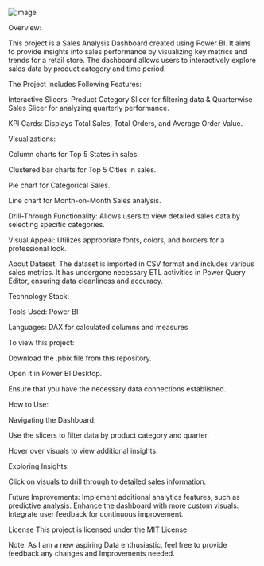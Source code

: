 ![image](https://github.com/user-attachments/assets/8a189d1c-5878-4e55-bb83-bee0379fdd87)


Overview:


This project is a Sales Analysis Dashboard created using Power BI. It aims to provide insights into sales performance by visualizing key metrics and trends for a retail store. The dashboard allows users to interactively explore sales data by product category and time period.

The Project Includes Following Features:

Interactive Slicers:   Product Category Slicer for filtering data & Quarterwise Sales Slicer for analyzing quarterly performance.

KPI Cards: Displays Total Sales, Total Orders, and Average Order Value.


Visualizations:

Column charts for Top 5 States in sales.

Clustered bar charts for Top 5 Cities in sales.

Pie chart for Categorical Sales.

Line chart for Month-on-Month Sales analysis.

Drill-Through Functionality:   Allows users to view detailed sales data by selecting specific categories.


Visual Appeal:   Utilizes appropriate fonts, colors, and borders for a professional look.

About Dataset:
The dataset is imported in CSV format and includes various sales metrics. It has undergone necessary ETL activities in Power Query Editor, ensuring data cleanliness and accuracy.


Technology Stack:

Tools Used: Power BI

Languages: DAX for calculated columns and measures

To view this project:

Download the .pbix file from this repository.

Open it in Power BI Desktop.

Ensure that you have the necessary data connections established.

How to Use:  

Navigating the Dashboard:

Use the slicers to filter data by product category and quarter.

Hover over visuals to view additional insights.

Exploring Insights:

Click on visuals to drill through to detailed sales information.

Future Improvements:
Implement additional analytics features, such as predictive analysis.
Enhance the dashboard with more custom visuals.
Integrate user feedback for continuous improvement.

License
This project is licensed under the MIT License


Note: As I am a new aspiring Data enthusiastic, feel free to provide feedback any changes and Improvements needed.


